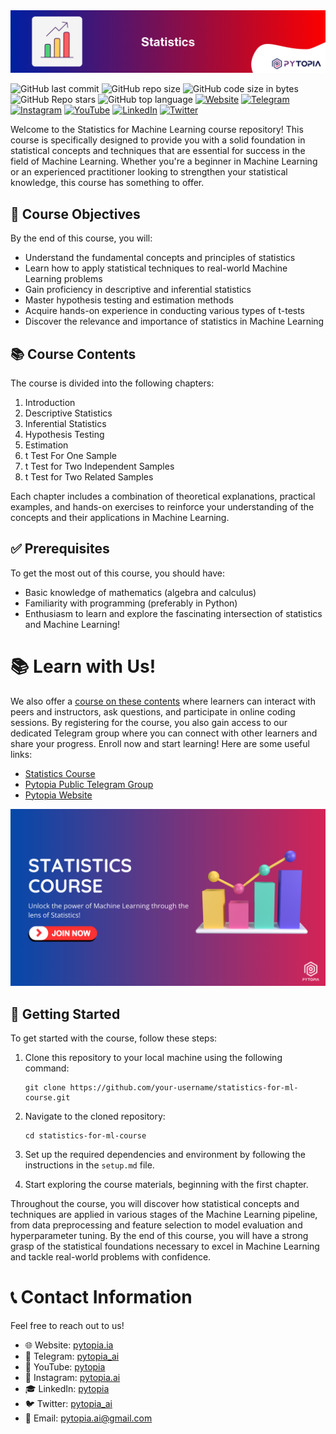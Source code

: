 <img src="./images/banner.png" width="800">

![GitHub last commit](https://img.shields.io/github/last-commit/pytopia/statistics)
![GitHub repo size](https://img.shields.io/github/repo-size/pytopia/statistics)
![GitHub code size in bytes](https://img.shields.io/github/languages/code-size/pytopia/statistics)
![GitHub Repo stars](https://img.shields.io/github/stars/pytopia/statistics)
![GitHub top language](https://img.shields.io/github/languages/top/pytopia/statistics)
[![Website](https://img.shields.io/badge/Visit-Website-blue)](https://www.pytopia.ai)
[![Telegram](https://img.shields.io/badge/Join-Telegram-blue)](https://t.me/pytopia_ai)
[![Instagram](https://img.shields.io/badge/Follow-Instagram-red)](https://instagram.com/pytopia.ai)
[![YouTube](https://img.shields.io/badge/Subscribe-YouTube-red)](https://www.youtube.com/@pytopia)
[![LinkedIn](https://img.shields.io/badge/Follow-LinkedIn-blue)](https://linkedin.com/company/pytopia)
[![Twitter](https://img.shields.io/badge/Follow-Twitter-blue)](https://twitter.com/pytopia_ai)

Welcome to the Statistics for Machine Learning course repository! This course is specifically designed to provide you with a solid foundation in statistical concepts and techniques that are essential for success in the field of Machine Learning. Whether you're a beginner in Machine Learning or an experienced practitioner looking to strengthen your statistical knowledge, this course has something to offer.

## 🎯 Course Objectives

By the end of this course, you will:

- Understand the fundamental concepts and principles of statistics
- Learn how to apply statistical techniques to real-world Machine Learning problems
- Gain proficiency in descriptive and inferential statistics
- Master hypothesis testing and estimation methods
- Acquire hands-on experience in conducting various types of t-tests
- Discover the relevance and importance of statistics in Machine Learning

## 📚 Course Contents

The course is divided into the following chapters:

1. Introduction
2. Descriptive Statistics
3. Inferential Statistics
4. Hypothesis Testing
5. Estimation
6. t Test For One Sample
7. t Test for Two Independent Samples
8. t Test for Two Related Samples

Each chapter includes a combination of theoretical explanations, practical examples, and hands-on exercises to reinforce your understanding of the concepts and their applications in Machine Learning.

## ✅ Prerequisites

To get the most out of this course, you should have:

- Basic knowledge of mathematics (algebra and calculus)
- Familiarity with programming (preferably in Python)
- Enthusiasm to learn and explore the fascinating intersection of statistics and Machine Learning!

# 📚 Learn with Us!
We also offer a [course on these contents](https://www.pytopia.ai/courses/statistics) where learners can interact with peers and instructors, ask questions, and participate in online coding sessions. By registering for the course, you also gain access to our dedicated Telegram group where you can connect with other learners and share your progress. Enroll now and start learning! Here are some useful links:

- [Statistics Course](https://www.pytopia.ai/courses/statistics)
- [Pytopia Public Telegram Group](https://t.me/pytopia_ai)
- [Pytopia Website](https://www.pytopia.ai/)

[<img src="./images/pytopia-course.png" width="800">](https://www.pytopia.ai/courses/statistics)

## 🚀 Getting Started

To get started with the course, follow these steps:

1. Clone this repository to your local machine using the following command:
   ```
   git clone https://github.com/your-username/statistics-for-ml-course.git
   ```

2. Navigate to the cloned repository:
   ```
   cd statistics-for-ml-course
   ```

3. Set up the required dependencies and environment by following the instructions in the `setup.md` file.

4. Start exploring the course materials, beginning with the first chapter.

Throughout the course, you will discover how statistical concepts and techniques are applied in various stages of the Machine Learning pipeline, from data preprocessing and feature selection to model evaluation and hyperparameter tuning. By the end of this course, you will have a strong grasp of the statistical foundations necessary to excel in Machine Learning and tackle real-world problems with confidence.

# 📞 Contact Information

Feel free to reach out to us!

- 🌐 Website: [pytopia.ia](https://www.pytopia.ai)
- 💬 Telegram: [pytopia_ai](https://t.me/pytopia_ai)
- 🎥 YouTube: [pytopia](https://www.youtube.com/c/pytopia)
- 📸 Instagram: [pytopia.ai](https://www.instagram.com/pytopia.ai)
- 🎓 LinkedIn: [pytopia](https://www.linkedin.com/in/pytopia)
- 🐦 Twitter: [pytopia_ai](https://twitter.com/pytopia_ai)
- 📧 Email: [pytopia.ai@gmail.com](mailto:pytopia.ai@gmail.com)
